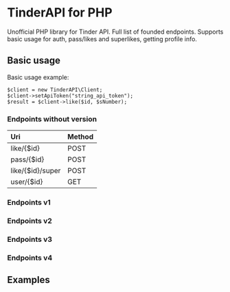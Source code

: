 # TinderAPI for PHP

Unofficial PHP library for Tinder API. 
Full list of founded endpoints. 
Supports basic usage for auth, pass/likes and superlikes, getting profile info.

## Basic usage
Basic usage example: 

```
$client = new TinderAPI\Client;
$client->setApiToken("string_api_token");
$result = $client->like($id, $sNumber);
```

### Endpoints without version
| Uri  | Method |
| :--- | :--- |
| like/{$id}  | POST  |
| pass/{$id}  | POST  |
| like/{$id}/super  | POST  |
| user/{$id}  | GET  |
### Endpoints v1
### Endpoints v2

### Endpoints v3
### Endpoints v4
## Examples